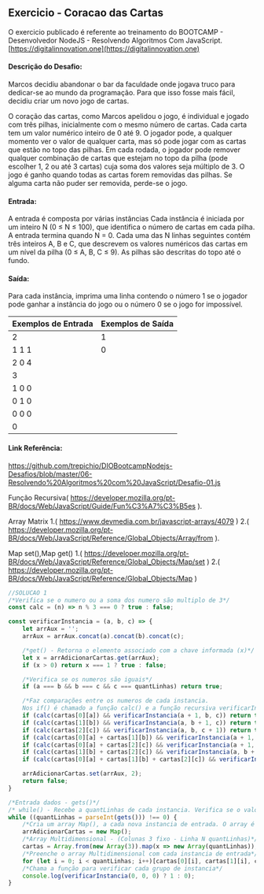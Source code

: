 ## Exercicio - Coracao das Cartas

O exercicio publicado é referente ao treinamento do BOOTCAMP - Desenvolvedor NodeJS -  Resolvendo Algoritmos Com JavaScript. [https://digitalinnovation.one](https://digitalinnovation.one)


#### Descrição do Desafio:

Marcos decidiu abandonar o bar da faculdade onde jogava truco para dedicar-se ao mundo da programação. Para que isso fosse mais fácil, decidiu criar um novo jogo de cartas. 

O coração das cartas, como Marcos apelidou o jogo, é individual e jogado com três pilhas, inicialmente com o mesmo número de cartas. Cada carta tem um valor numérico inteiro de 0 até 9. O jogador pode, a qualquer momento ver o valor de qualquer carta, mas só pode jogar com as cartas que estão no topo das pilhas. Em cada rodada, o jogador pode remover qualquer combinação de cartas que estejam no topo da pilha (pode escolher 1, 2 ou até 3 cartas) cuja soma dos valores seja múltiplo de 3. O jogo é ganho quando todas as cartas forem removidas das pilhas. Se alguma carta não puder ser removida, perde-se o jogo.


#### Entrada:

A entrada é composta por várias instâncias Cada instância é iniciada por um inteiro N (0 ≤ N ≤ 100), que identifica o número de cartas em cada pilha. A entrada termina quando N = 0. Cada uma das N linhas seguintes contém três inteiros A, B e C, que descrevem os valores numéricos das cartas em um nível da pilha (0 ≤ A, B, C ≤  9). As pilhas são descritas do topo até o fundo.


#### Saída:

Para cada instância, imprima uma linha contendo o número 1 se o jogador pode ganhar a instância do jogo ou o número 0 se o jogo for impossível.

Exemplos de Entrada  | Exemplos de Saída
------------- | -------------
2 | 1
1 1 1 | 0
2 0 4 |
3 |
1 0 0 |
0 1 0 |
0 0 0 |
0 |


#### Link Referência:
https://github.com/trepichio/DIOBootcampNodejs-Desafios/blob/master/06-Resolvendo%20Algoritmos%20com%20JavaScript/Desafio-01.js

Função Recursiva( https://developer.mozilla.org/pt-BR/docs/Web/JavaScript/Guide/Fun%C3%A7%C3%B5es ).

Array Matrix 1.( https://www.devmedia.com.br/javascript-arrays/4079 )  2.( https://developer.mozilla.org/pt-BR/docs/Web/JavaScript/Reference/Global_Objects/Array/from ).

Map set(),Map get() 1.( https://developer.mozilla.org/pt-BR/docs/Web/JavaScript/Reference/Global_Objects/Map/set )  2.( https://developer.mozilla.org/pt-BR/docs/Web/JavaScript/Reference/Global_Objects/Map )


```javascript
//SOLUCAO 1
/*Verifica se o numero ou a soma dos numero são multiplo de 3*/
const calc = (n) => n % 3 === 0 ? true : false;

const verificarInstancia = (a, b, c) => {
    let arrAux = '';
    arrAux = arrAux.concat(a).concat(b).concat(c);

    /*get() - Retorna o elemento associado com a chave informada (x)*/
    let x = arrAdicionarCartas.get(arrAux);
    if (x > 0) return x === 1 ? true : false;

    /*Verifica se os numeros são iguais*/
    if (a === b && b === c && c === quantLinhas) return true;

    /*Faz comparações entre os numeros de cada instancia. 
    Nos if() é chamado a função calc() e a função recursiva verificarInstancia()*/
    if (calc(cartas[0][a]) && verificarInstancia(a + 1, b, c)) return true;
    if (calc(cartas[1][b]) && verificarInstancia(a, b + 1, c)) return true;
    if (calc(cartas[2][c]) && verificarInstancia(a, b, c + 1)) return true;
    if (calc(cartas[0][a] + cartas[1][b]) && verificarInstancia(a + 1, b + 1, c)) return true;
    if (calc(cartas[0][a] + cartas[2][c]) && verificarInstancia(a + 1, b, c + 1)) return true;
    if (calc(cartas[1][b] + cartas[2][c]) && verificarInstancia(a, b + 1, c + 1)) return true;
    if (calc(cartas[0][a] + cartas[1][b] + cartas[2][c]) && verificarInstancia(a + 1, b + 1, c + 1)) return true;

    arrAdicionarCartas.set(arrAux, 2);
    return false;
}

/*Entrada dados - gets()*/
/* while() - Recebe a quantLinhas de cada instancia. Verifica se o valor é igual a 0*/
while ((quantLinhas = parseInt(gets())) !== 0) {
    /*Cria um array Map(), a cada nova instancia de entrada. O array é criando novamente*/
    arrAdicionarCartas = new Map();
    /*Array Multidimensional - (Colunas 3 fixo - Linha N quantLinhas)*/
    cartas = Array.from(new Array(3)).map(x => new Array(quantLinhas));
    /*Preenche o array Multidimensional com cada instancia de entrada*/
    for (let i = 0; i < quantLinhas; i++)[cartas[0][i], cartas[1][i], cartas[2][i]] = gets().split(" ");
    /*Chama a função para verificar cada grupo de instancia*/
    console.log(verificarInstancia(0, 0, 0) ? 1 : 0);
}
```
